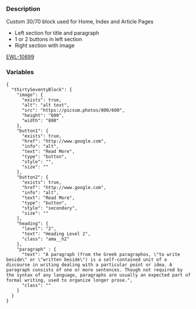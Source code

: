 ### Description
Custom 30/70 block used for Home, Index and Article Pages
- Left section for title and paragraph
- 1 or 2 buttons in left section
- Right section with image

[EWL-10699](https://issues.ama-assn.org/browse/EWL-10699)


### Variables
~~~~
{
  "thirtySeventyBlock": {
    "image": {
      "exists": true,
      "alt": "alt text",
      "src": "https://picsum.photos/800/600",
      "height": "600",
      "width": "800"
    },
    "button1": {
      "exists": true,
      "href": "http://www.google.com",
      "info": "alt",
      "text": "Read More",
      "type": "button",
      "style": "",
      "size": ""
    },
    "button2": {
      "exists": true,
      "href": "http://www.google.com",
      "info": "alt",
      "text": "Read More",
      "type": "button",
      "style": "secondary",
      "size": ""
    },
    "heading": {
      "level": "2",
      "text": "Heading Level 2",
      "class": "ama__h2"
    },
    "paragraph" : {
      "text": "A paragraph (from the Greek paragraphos, \"to write beside\" or \"written beside\") is a self-contained unit of a discourse in writing dealing with a particular point or idea. A paragraph consists of one or more sentences. Though not required by the syntax of any language, paragraphs are usually an expected part of formal writing, used to organize longer prose.",
      "class": ""
    }
  }
}

~~~~
